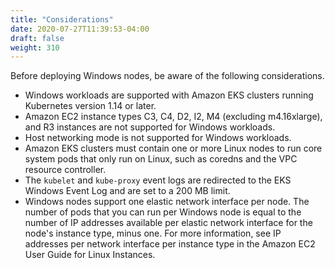 ```yaml
---
title: "Considerations"
date: 2020-07-27T11:39:53-04:00
draft: false
weight: 310
---
```


Before deploying Windows nodes, be aware of the following considerations.

* Windows workloads are supported with Amazon EKS clusters running Kubernetes version 1.14 or later.
* Amazon EC2 instance types C3, C4, D2, I2, M4 (excluding m4.16xlarge), and R3 instances are not supported for Windows workloads.
* Host networking mode is not supported for Windows workloads.
* Amazon EKS clusters must contain one or more Linux nodes to run core system pods that only run on Linux, such as coredns and the VPC resource controller.
* The `kubelet` and `kube-proxy` event logs are redirected to the EKS Windows Event Log and are set to a 200 MB limit.
* Windows nodes support one elastic network interface per node. The number of pods that you can run per Windows node is equal to the number of IP addresses available per elastic network interface for the node's instance type, minus one. For more information, see IP addresses per network interface per instance type in the Amazon EC2 User Guide for Linux Instances.
<!-- * Group Managed Service Accounts (GMSA) for Windows pods and containers is not supported by Amazon EKS versions earlier than 1.16. You can follow the instructions in the Kubernetes documentation to enable and test this alpha feature on clusters that are earlier than 1.16. -->
